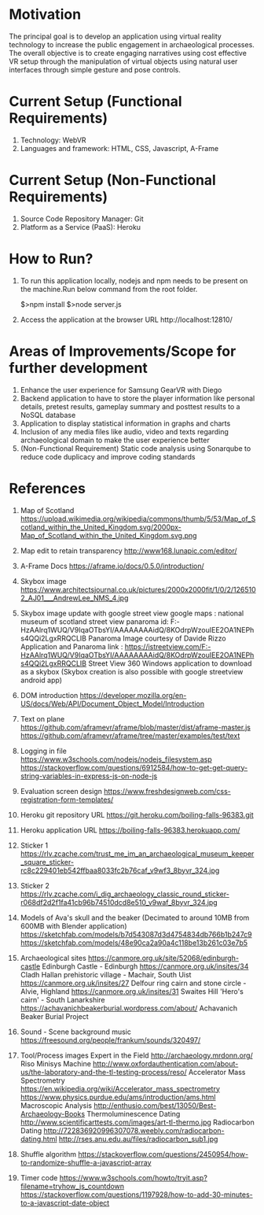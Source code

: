   Motivation
================

  The principal goal is to develop an application using virtual reality technology to increase the public engagement in archaeological processes. The overall objective is to create engaging narratives using cost effective VR setup through the manipulation of virtual objects using natural user interfaces through simple gesture and pose controls.


 Current Setup (Functional Requirements)
================================================

1. Technology: WebVR
2. Languages and framework: HTML, CSS, Javascript, A-Frame


 Current Setup (Non-Functional Requirements)
================================================

1. Source Code Repository Manager: Git
2. Platform as a Service (PaaS): Heroku


 How to Run?
================

1. To run this application locally, nodejs and npm needs to be present on the machine.Run below command from the root folder.

	$>npm install
	$>node server.js

2. Access the application at the browser URL http://localhost:12810/


  Areas of Improvements/Scope for further development
================================================================

1. Enhance the user experience for Samsung GearVR with Diego
2. Backend application to have to store the player information like personal details, pretest results, gameplay summary and posttest results to a NoSQL database
3. Application to display statistical information in graphs and charts
4. Inclusion of any media files like audio, video and texts regarding archaeological domain to make the user experience better
5. (Non-Functional Requirement) Static code analysis using Sonarqube to reduce code duplicacy and improve coding standards


  References
================

1. Map of Scotland
https://upload.wikimedia.org/wikipedia/commons/thumb/5/53/Map_of_Scotland_within_the_United_Kingdom.svg/2000px-Map_of_Scotland_within_the_United_Kingdom.svg.png

2. Map edit to retain transparency
http://www168.lunapic.com/editor/

3. A-Frame Docs
https://aframe.io/docs/0.5.0/introduction/

4. Skybox image
https://www.architectsjournal.co.uk/pictures/2000x2000fit/1/0/2/1265102_AJ01___AndrewLee_NMS_4.jpg

5. Skybox image update with google street view
google maps : national museum of scotland
street view panaroma id: F:-HzAAlrq1WUQ/V9IqaOTbsYI/AAAAAAAAidQ/8KOdrpWzouIEE2OA1NEPhs4QQi2LgxRRQCLIB
Panaroma Image courtesy of  Davide Rizzo
Application and Panaroma link : https://istreetview.com/F:-HzAAlrq1WUQ/V9IqaOTbsYI/AAAAAAAAidQ/8KOdrpWzouIEE2OA1NEPhs4QQi2LgxRRQCLIB
Street View 360 Windows application to download as a skybox
(Skybox creation is also possible with google streetview android app)


6. DOM introduction
https://developer.mozilla.org/en-US/docs/Web/API/Document_Object_Model/Introduction

7. Text on plane
https://github.com/aframevr/aframe/blob/master/dist/aframe-master.js
https://github.com/aframevr/aframe/tree/master/examples/test/text


8. Logging in file
https://www.w3schools.com/nodejs/nodejs_filesystem.asp
https://stackoverflow.com/questions/6912584/how-to-get-get-query-string-variables-in-express-js-on-node-js

9. Evaluation screen design
https://www.freshdesignweb.com/css-registration-form-templates/

10. Heroku git repository URL
https://git.heroku.com/boiling-falls-96383.git

11. Heroku application URL
https://boiling-falls-96383.herokuapp.com/

12. Sticker 1
https://rlv.zcache.com/trust_me_im_an_archaeological_museum_keeper_square_sticker-rc8c229401eb542ffbaa8033fc2b76caf_v9wf3_8byvr_324.jpg

13. Sticker 2
https://rlv.zcache.com/i_dig_archaeology_classic_round_sticker-r068df2d2f1fa41cb96b74510dcd8e510_v9waf_8byvr_324.jpg

14. Models of Ava's skull and the beaker (Decimated to around 10MB from 600MB with Blender application)
https://sketchfab.com/models/b7d543087d3d4754834db766b1b247c9
https://sketchfab.com/models/48e90ca2a90a4c118be13b261c03e7b5

15. Archaeological sites
https://canmore.org.uk/site/52068/edinburgh-castle Edinburgh Castle - Edinburgh
https://canmore.org.uk/insites/34 Cladh Hallan prehistoric village - Machair, South Uist
https://canmore.org.uk/insites/27 Delfour ring cairn and stone circle - Alvie, Highland
https://canmore.org.uk/insites/31 Swaites Hill 'Hero's cairn' - South Lanarkshire
https://achavanichbeakerburial.wordpress.com/about/ Achavanich Beaker Burial Project

16. Sound - Scene background music
https://freesound.org/people/frankum/sounds/320497/

17. Tool/Process images
Expert in the Field http://archaeology.mrdonn.org/
Riso Minisys Machine http://www.oxfordauthentication.com/about-us/the-laboratory-and-the-tl-testing-process/reso/
Accelerator Mass Spectrometry https://en.wikipedia.org/wiki/Accelerator_mass_spectrometry
https://www.physics.purdue.edu/ams/introduction/ams.html
Macroscopic Analysis http://enthusio.com/best/13050/Best-Archaeology-Books
Thermoluminescence Dating http://www.scientificarttests.com/images/art-tl-thermo.jpg
Radiocarbon Dating http://722836920996307078.weebly.com/radiocarbon-dating.html
http://rses.anu.edu.au/files/radiocarbon_sub1.jpg

18. Shuffle algorithm
https://stackoverflow.com/questions/2450954/how-to-randomize-shuffle-a-javascript-array

19. Timer code
https://www.w3schools.com/howto/tryit.asp?filename=tryhow_js_countdown
https://stackoverflow.com/questions/1197928/how-to-add-30-minutes-to-a-javascript-date-object
